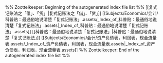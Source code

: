 %% Zoottelkeeper: Beginning of the autogenerated index file list  %%
 [[复式记账法之「借」、「贷」|复式记账法之「借」、「贷」]]
 [[Subjects/Economics/会计/科普贴：最通俗地说清楚「复式记账法」.assets/_Index_of_科普贴：最通俗地说清楚「复式记账法」.assets|_Index_of_科普贴：最通俗地说清楚「复式记账法」.assets]]
 [[科普贴：最通俗地说清楚「复式记账法」|科普贴：最通俗地说清楚「复式记账法」]]
 [[Subjects/Economics/会计/资产负债表，利润表，现金流量表.assets/_Index_of_资产负债表，利润表，现金流量表.assets|_Index_of_资产负债表，利润表，现金流量表.assets]]
%% Zoottelkeeper: End of the autogenerated index file list  %%
